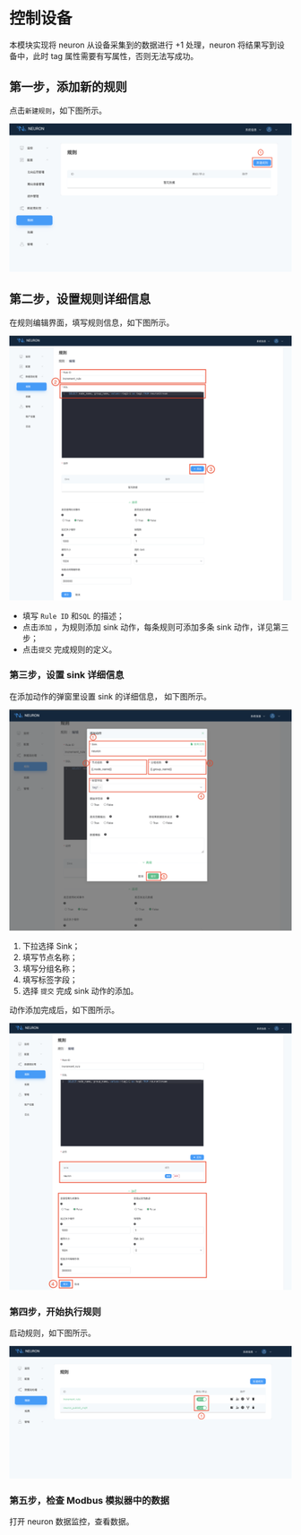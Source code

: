 # 控制设备

本模块实现将 neuron 从设备采集到的数据进行 +1 处理，neuron 将结果写到设备中，此时 tag 属性需要有写属性，否则无法写成功。

## 第一步，添加新的规则

点击`新建规则`，如下图所示。

![data-stream-rules-add](./assets/data-stream-rules-add.png)

## 第二步，设置规则详细信息

在规则编辑界面，填写规则信息，如下图所示。

![data-stream-rules-add-action-1](./assets/data-stream-rules-add-action-1.png)

* 填写 `Rule ID` 和`SQL` 的描述；
* 点击`添加` ，为规则添加 sink 动作，每条规则可添加多条 sink 动作，详见第三步；
* 点击`提交` 完成规则的定义。

### 第三步，设置 sink 详细信息

在添加动作的弹窗里设置 sink 的详细信息， 如下图所示。

![data-stream-rules-action-1](./assets/data-stream-rules-action-1.png)

1. 下拉选择 Sink；
2. 填写节点名称；
3. 填写分组名称；
4. 填写标签字段；
5. 选择 `提交` 完成 sink 动作的添加。

动作添加完成后，如下图所示。

![data-stream-rules-1](./assets/data-stream-rules-1.png)

### 第四步，开始执行规则

启动规则，如下图所示。

![data-stream-rules-list-1](./assets/data-stream-rules-list-1.png)

### 第五步，检查 Modbus 模拟器中的数据

打开 neuron 数据监控，查看数据。
